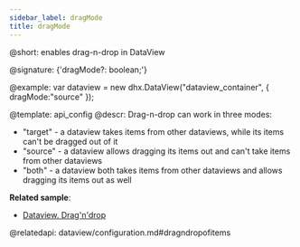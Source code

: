 ```yaml
---
sidebar_label: dragMode
title: dragMode
---          
```


@short: enables drag-n-drop in DataView

@signature: {'dragMode?: boolean;'}

@example: 
var dataview = new dhx.DataView("dataview_container", { 
    dragMode:"source"
});


@template:	api_config
@descr: 
Drag-n-drop can work in three modes:

- "target" - a dataview takes items from other dataviews, while its items can't be dragged out of it
- "source" - a dataview allows dragging its items out and can't take items from other dataviews
- "both" - a dataview both takes items from other dataviews and allows dragging its items out as well

**Related sample**:
- [Dataview. Drag'n'drop](https://snippet.dhtmlx.com/nia2e5a9)

@relatedapi:
dataview/configuration.md#dragndropofitems
 
